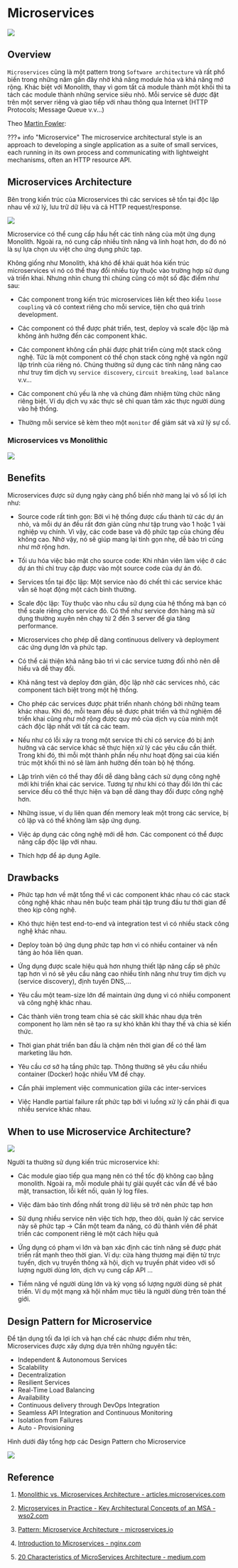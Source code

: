 # Microservices

![](./images/micro.png)
## Overview

`Microservices` cũng là một pattern trong `Software architecture` và rất phổ biến trong những năm gần đây nhờ khả năng module hóa và khả năng mở rộng. Khác biệt với Monolith, thay vì gom tất cả module thành một khối thì ta tách các module thành những service siêu nhỏ. Mỗi service sẽ được đặt trên một server riêng và giao tiếp với nhau thông qua Internet (HTTP Protocols; Message Queue v.v...)

Theo [Martin Fowler](https://martinfowler.com/):

???+ info "Microservice"
    The microservice architectural style is an approach to developing a single application as a suite of small services, each running in its own process and communicating with lightweight mechanisms, often an HTTP resource API.

  
## Microservices Architecture

Bên trong kiến trúc của Microservices thì các services sẽ tồn tại độc lập nhau về xử lý, lưu trữ dữ liệu và cả HTTP request/response. 


![](https://d32myzxfxyl12w.cloudfront.net/assets/images/article_images/c1de72bfea7d3fbb91a5d077973e8064639e36e3.gif)


Microservice có thể cung cấp hầu hết các tính năng của một ứng dụng Monolith. Ngoài ra, nó cung cấp nhiều tính năng và linh hoạt hơn, do đó nó là sự lựa chọn ưu việt cho ứng dụng phức tạp. 

Không giống như Monolith, khá khó để khái quát hóa kiến trúc microservices vì nó có thể thay đổi nhiều tùy thuộc vào trường hợp sử dụng và triển khai. Nhưng nhìn chung thì chúng cũng có một số đặc điểm như sau:

- Các component trong kiến trúc microservices liên kết theo kiểu `loose coupling` và có context riêng cho mỗi service, tiện cho quá trình development.

- Các component có thể được phát triển, test, deploy và scale độc lập mà không ảnh hưởng đến các component khác.

- Các component không cần phải được phát triển cùng một stack công nghệ. Tức là một component có thể chọn stack công nghệ và ngôn ngữ lập trình của riêng nó.
Chúng thường sử dụng các tính năng nâng cao như truy tìm dịch vụ `service discovery`, `circuit breaking`, `load balance` v.v...

- Các component chủ yếu là nhẹ và chúng đảm nhiệm từng chức năng riêng biệt. Ví dụ dịch vụ xác thực sẽ chỉ quan tâm xác thực người dùng vào hệ thống.

- Thường mỗi service sẽ kèm theo một `monitor` để giám sát và xử lý sự cố.

### Microservices vs Monolithic

![](./images/Mono-Micro.png)
## Benefits

Microservices được sử dụng ngày càng phổ biến nhờ mang lại vô số lợi ích như: 

- Source code rất tinh gọn: Bởi vì hệ thống được cấu thành từ các dự án nhỏ, và mỗi dự án đều rất đơn giản cũng như tập trung vào 1 hoặc 1 vài nghiệp vụ chính. Vì vậy, các code base và độ phức tạp của chúng đều không cao. Nhờ vậy, nó sẽ giúp mang lại tính gọn nhẹ, dễ bảo trì cũng như mở rộng hơn. 

- Tối ưu hóa việc bảo mật cho source code: Khi nhân viên làm việc ở các dự án thì chỉ truy cập được vào một source code của dự án đó. 

- Services tồn tại độc lập: Một service nào đó chết thì các service khác vẫn sẽ hoạt động một cách bình thường. 

- Scale độc lập: Tùy thuộc vào nhu cầu sử dụng của hệ thống mà bạn có thể scale riêng cho service đó. Có thể như service đơn hàng mà sử dụng thường xuyên nên chạy từ 2 đến 3 server để gia tăng performance. 

- Microservices cho phép dễ dàng continuous delivery và deployment các ứng dụng lớn và phức tạp. 

- Có thể cải thiện khả năng bảo trì vì các service tương đối nhỏ nên dễ hiểu và dễ thay đổi.

- Khả năng test và deploy đơn giản, độc lập nhờ các services nhỏ, các component tách biệt trong một hệ thống.
 
- Cho phép các services được phát triển nhanh chóng bởi những team khác nhau. Khi đó, mỗi team đều sẽ được phát triển và thử nghiệm để triển khai cũng như mở rộng được quy mô của dịch vụ của mình một cách độc lập nhất với tất cả các team. 

- Nếu như có lỗi xảy ra trong một service thì chỉ có service đó bị ảnh hưởng và các service khác sẽ thực hiện xử lý các yêu cầu cần thiết. Trong khi đó, thì mỗi một thành phần nếu như hoạt động sai của kiến trúc một khối thì nó sẽ làm ảnh hưởng đến toàn bộ hệ thống. 

- Lập trình viên có thể thay đổi dễ dàng bằng cách sử dụng công nghệ mới khi triển khai các service. Tương tự như khi có thay đổi lớn thì các service đều có thể thực hiện và bạn dễ dàng thay đổi được công nghệ hơn. 

- Những issue, ví dụ liên quan đến memory leak một trong các service, bị cô lập và có thể không làm sập ứng dụng.

- Việc áp dụng các công nghệ mới dễ hơn. Các component có thể được nâng cấp độc lập với nhau.

- Thích hợp để áp dụng Agile.
## Drawbacks

- Phức tạp hơn về mặt tổng thể vì các component khác nhau có các stack công nghệ khác nhau nên buộc team phải tập trung đầu tư thời gian để theo kịp công nghệ.

- Khó thực hiện test end-to-end và integration test vì có nhiều stack công nghệ khác nhau.

- Deploy toàn bộ ứng dụng phức tạp hơn vì có nhiều container và nền tảng ảo hóa liên quan.

- Ứng dụng được scale hiệu quả hơn nhưng thiết lập nâng cấp sẽ phức tạp hơn vì nó sẽ yêu cầu nâng cao nhiều tính năng như truy tìm dịch vụ (service discovery), định tuyến DNS,…

- Yêu cầu một team-size lớn để maintain ứng dụng vì có nhiều component và công nghệ khác nhau.

- Các thành viên trong team chia sẻ các skill khác nhau dựa trên component họ làm nên sẽ tạo ra sự khó khăn khi thay thế và chia sẻ kiến thức.

- Thời gian phát triển ban đầu là chậm nên thời gian để có thể làm marketing lâu hơn.

- Yêu cầu cơ sở hạ tầng phức tạp. Thông thường sẽ yêu cầu nhiều container (Docker) hoặc nhiều VM để chạy.

- Cần phải implement việc communication giữa các inter-services

- Việc Handle partial failure rất phức tạp bởi vì luồng xử lý cần phải đi qua nhiều service khác nhau.
## When to use Microservice Architecture?

![](./images/MSA-Brain.png)

Người ta thường sử dụng kiến trúc microservice khi:

- Các module giao tiếp qua mạng nên có thể tốc độ không cao bằng monolith. Ngoài ra, mỗi module phải tự giải quyết các vấn đề về bảo mật, transaction, lỗi kết nối, quản lý log files.

- Việc đảm bảo tính đồng nhất trong dữ liệu sẽ trở nên phức tạp hơn

- Sử dụng nhiều service nên việc tích hợp, theo dõi, quản lý các service này sẽ phức tạp &rarr; Cần một team đa năng, có đủ thành viên để phát triển các component riêng lẻ một cách hiệu quả

- Ứng dụng có phạm vi lớn và bạn xác định các tính năng sẽ được phát triển rất mạnh theo thời gian. Ví dụ: cửa hàng thương mại điện tử trực tuyến, dịch vụ truyền thông xã hội, dịch vụ truyền phát video với số lượng người dùng lơn, dịch vụ cung cấp API ...

- Tiềm năng về người dùng lớn và kỳ vọng số lượng người dùng sẽ phát triển. Ví dụ một mạng xã hội nhắm mục tiêu là người dùng trên toàn thế giới.

## Design Pattern for Microservice

Để tận dụng tối đa lợi ích và hạn chế các nhược điểm như trên, Microservices được xây dựng dựa trên những nguyên tắc:

- Independent & Autonomous Services
- Scalability
- Decentralization
- Resilient Services
- Real-Time Load Balancing
- Availability
- Continuous delivery through DevOps Integration
- Seamless API Integration and Continuous Monitoring
- Isolation from Failures
- Auto - Provisioning

Hình dưới đây tổng hợp các Design Pattern cho Microservice

![](./images/pattern.jpg)
## Reference

1. [Monolithic vs. Microservices Architecture - articles.microservices.com](https://articles.microservices.com/monolithic-vs-microservices-architecture-5c4848858f59)

2. [Microservices in Practice - Key Architectural Concepts of an MSA  -wso2.com](https://wso2.com/whitepapers/microservices-in-practice-key-architectural-concepts-of-an-msa/)

3. [Pattern: Microservice Architecture - microservices.io](https://microservices.io/patterns/microservices.html)

4. [Introduction to Microservices - nginx.com](https://www.nginx.com/blog/introduction-to-microservices/)

5. [20 Characteristics of MicroServices Architecture - medium.com](https://medium.com/@anilkkurmi/20-characteristics-of-microservices-architecture-fbd3da151384)